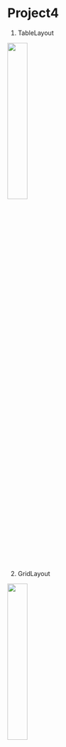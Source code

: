 # Project4

1. TableLayout
<img src = "https://user-images.githubusercontent.com/97438155/190173871-62a3ce7d-70be-47b0-bd81-d22e2374c778.png" width="30%" height="30%">
<br>

2. GridLayout
<img src = "https://user-images.githubusercontent.com/97438155/190174491-4e3bab41-cd9f-4d9f-b6a6-42b22f9daca7.png" width="30%" height="30%">
